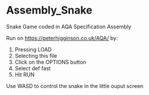 # Assembly_Snake
Snake Game coded in AQA Specification Assembly

Run on https://peterhigginson.co.uk/AQA/ by: 
1. Pressing LOAD
2. Selecting this file
3. Click on the OPTIONS button
4. Select def fast
5. Hit RUN

Use WASD to control the snake in the little ouput screen
